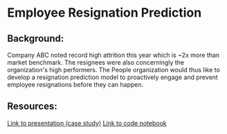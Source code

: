 # Employee Resignation Prediction
## Background:
Company ABC noted record high attrition this year which is ~2x more than market benchmark. The resignees were also concerningly the organization's high performers. The People organization would thus like to develop a resignation prediction model to proactively engage and prevent employee resignations before they can happen. 
## Resources:
[Link to presentation (case study)](deck/Resignation%20Case%20Study.pdf)
[Link to code notebook](notebook/Resignation%20Case%20Study.ipynb)